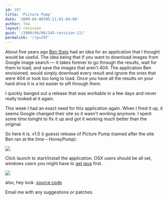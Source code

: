 ```yaml
---
id: 297
title: 'Picture Pump'
date: '2009-04-06T05:21:01-04:00'
author: Tea
layout: revision
guid: '/2009/04/06/145-revision-12/'
permalink: '/?p=297'
---
```


About five years ago [Ben Sisto](http://www.51570.org/) had an idea for an application that I thought would be useful. The idea being that if you want to download images from Google image search — it takes forever to go through the results, wait for them to load, and save the images that aren't 404. The application Ben envisioned, would simply download every result and ignore the ones that were 404 or took too long to load. Once you have all the results on your hard drive it is a lot easier to sift through them.

I quickly banged out a release that was workable in a few days and never really looked at it again.

This week I had an exact need for this application again. When I fired it up, it seems Google changed their site so it wasn't working anymore. I spent some time tonight to fix it up and got it working much better than the original.

So here it is. v1.0 (i guess) release of Picture Pump (named after the site Ben ran at the time – HoneyPump):

![](/img/entries/PicturePump_screenshot.png)

Click launch to start/install the application. OSX users should be all set, windows users you might have to [get java](http://www.java.com) first.

[![](/img/webstart_button.gif)](/apps/PicturePump/launch.jnlp)

also, hey look. [source code](/apps/PicturePump/picturepump.zip)

Email me with any suggestions or patches.